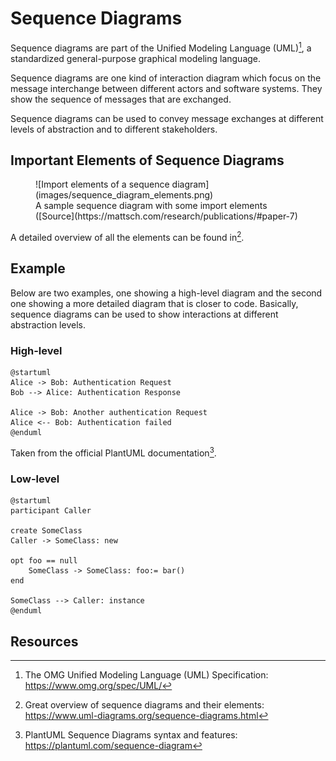 # Sequence Diagrams

Sequence diagrams are part of the Unified Modeling Language (UML)[^uml-spec], a standardized general-purpose graphical modeling language.

Sequence diagrams are one kind of interaction diagram which focus on the message interchange between different actors and software systems. They show the sequence of messages that are exchanged.

Sequence diagrams can be used to convey message exchanges at different levels of abstraction and to different stakeholders.

## Important Elements of Sequence Diagrams

<figure markdown>
  ![Import elements of a sequence diagram](images/sequence_diagram_elements.png)
  <figcaption>A sample sequence diagram with some import elements ([Source](https://mattsch.com/research/publications/#paper-7)</figcaption>
</figure>

A detailed overview of all the elements can be found in[^sequence-diagrams].

## Example

Below are two examples, one showing a high-level diagram and the second one showing a more detailed diagram that is closer to code. Basically, sequence diagrams can be used to show interactions at different abstraction levels.

### High-level

```plantuml
@startuml
Alice -> Bob: Authentication Request
Bob --> Alice: Authentication Response

Alice -> Bob: Another authentication Request
Alice <-- Bob: Authentication failed
@enduml
```

Taken from the official PlantUML documentation[^plantuml-sd].

### Low-level

```plantuml
@startuml
participant Caller

create SomeClass
Caller -> SomeClass: new

opt foo == null
    SomeClass -> SomeClass: foo:= bar()
end

SomeClass --> Caller: instance
@enduml
```

## Resources

[^uml-spec]: The OMG Unified Modeling Language (UML) Specification: https://www.omg.org/spec/UML/
[^sequence-diagrams]: Great overview of sequence diagrams and their elements: https://www.uml-diagrams.org/sequence-diagrams.html
[^plantuml-sd]: PlantUML Sequence Diagrams syntax and features: https://plantuml.com/sequence-diagram
